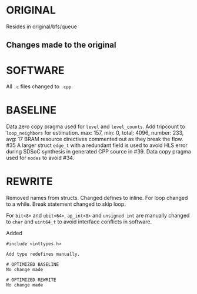 # ORIGINAL
Resides in original/bfs/queue

## Changes made to the original

# SOFTWARE
All `.c` files changed to `.cpp`.

# BASELINE
Data zero copy pragma used for `level` and `level_counts`.
Add tripcount to `loop_neighbors` for estimation.
max: 157, min: 0, total: 4096, number: 233, avg: 17
BRAM resource directives commented out as they break the flow. #35
A larger struct `edge_t` with a redundant field is used to avoid HLS error during SDSoC synthesis in generated CPP source in #39. 
Data copy pragma used for `nodes` to avoid #34.

# REWRITE
Removed names from structs. Changed defines to inline. For loop changed to a while. Break statement changed to skip loop. 

For `bit<8>` and `ubit<64>`, `ap_int<8>` and `unsigned int` are manually changed to `char` and `uint64_t` to avoid interface conflicts in software.

Added 
```
#include <inttypes.h>

Add type redefines manually.

# OPTIMIZED BASELINE
No change made

# OPTIMIZED REWRITE
No change made

